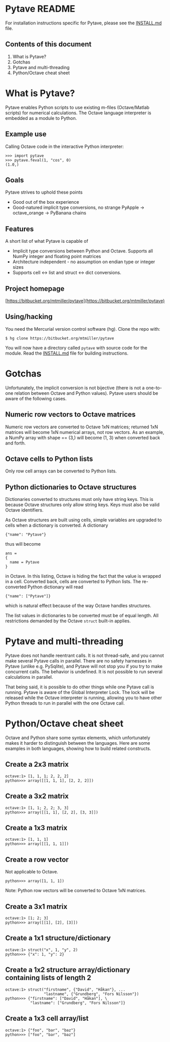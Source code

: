 Pytave README
=============

For installation instructions specific for Pytave, please see the
[INSTALL.md](INSTALL.md) file.

Contents of this document
-------------------------

  1. What is Pytave?
  2. Gotchas
  3. Pytave and multi-threading
  4. Python/Octave cheat sheet

What is Pytave?
===============

Pytave enables Python scripts to use existing m-files (Octave/Matlab
scripts) for numerical calculations. The Octave language interpreter is
embedded as a module to Python.

Example use
-----------

Calling Octave code in the interactive Python interpreter:

    >>> import pytave
    >>> pytave.feval(1, "cos", 0)
    (1.0,)

Goals
-----

Pytave strives to uphold these points

  * Good out of the box experience
  * Good-natured implicit type conversions, no strange PyApple ->
    octave_orange -> PyBanana chains

Features
--------

A short list of what Pytave is capable of

  * Implicit type conversions between Python and Octave. Supports all
    NumPy integer and floating point matrices
  * Architecture independent - no assumption on endian type or integer
    sizes
  * Supports cell <-> list and struct <-> dict conversions.

Project homepage
----------------

[https://bitbucket.org/mtmiller/pytave](https://bitbucket.org/mtmiller/pytave)

Using/hacking
-------------

You need the Mercurial version control software (hg). Clone the repo
with:

    $ hg clone https://bitbucket.org/mtmiller/pytave

You will now have a directory called `pytave` with source code for the
module. Read the [INSTALL.md](INSTALL.md) file for building instructions.

Gotchas
=======

Unfortunately, the implicit conversion is not bijective (there is not a
one-to-one relation between Octave and Python values). Pytave users
should be aware of the following cases.

Numeric row vectors to Octave matrices
--------------------------------------

Numeric row vectors are converted to Octave 1xN matrices; returned 1xN
matrices will become 1xN numerical arrays, not row vectors. As an
example, a NumPy array with shape == (3,) will become (1, 3) when
converted back and forth.

Octave cells to Python lists
----------------------------

Only row cell arrays can be converted to Python lists.

Python dictionaries to Octave structures
----------------------------------------

Dictionaries converted to structures must only have string keys. This is
because Octave structures only allow string keys. Keys must also be
valid Octave identifiers.

As Octave structures are built using cells, simple variables are
upgraded to cells when a dictionary is converted. A dictionary

    {"name": "Pytave"}

thus will become

    ans =
    {
      name = Pytave
    }

in Octave. In this listing, Octave is hiding the fact that the value is
wrapped in a cell. Converted back, cells are converted to Python lists.
The re-converted Python dictionary will read

    {"name": ["Pytave"]}

which is natural effect because of the way Octave handles structures.

The list values in dictionaries to be converted must be of equal length.
All restrictions demanded by the Octave `struct` built-in applies.

Pytave and multi-threading
==========================

Pytave does not handle reentrant calls. It is not thread-safe, and you
cannot make several Pytave calls in parallel. There are no safety
harnesses in Pytave (unlike e.g. PySqlite), and Pytave will not stop you
if you try to make concurrent calls. The behavior is undefined. It is
not possible to run several calculations in parallel.

That being said, it is possible to do other things while one Pytave call
is running. Pytave is aware of the Global Interpreter Lock. The lock
will be released while the Octave interpreter is running, allowing you
to have other Python threads to run in parallel with the one Octave
call.

Python/Octave cheat sheet
=========================

Octave and Python share some syntax elements, which unfortunately makes
it harder to distinguish between the languages. Here are some examples
in both languages, showing how to build related constructs.

Create a 2x3 matrix
-------------------

    octave:1> [1, 1, 1; 2, 2, 2]
    python>>> array([[1, 1, 1], [2, 2, 2]])

Create a 3x2 matrix
-------------------

    octave:1> [1, 1; 2, 2; 3, 3]
    python>>> array([[1, 1], [2, 2], [3, 3]])

Create a 1x3 matrix
-------------------

    octave:1> [1, 1, 1]
    python>>> array([[1, 1, 1]])

Create a row vector
-------------------

Not applicable to Octave.

    python>>> array([1, 1, 1])

Note: Python row vectors will be converted to Octave 1xN matrices.

Create a 3x1 matrix
-------------------

    octave:1> [1; 2; 3]
    python>>> array([[1], [2], [3]])

Create a 1x1 structure/dictionary
---------------------------------

    octave:1> struct("x", 1, "y", 2)
    python>>> {"x": 1, "y": 2}

Create a 1x2 structure array/dictionary containing lists of length 2
--------------------------------------------------------------------

    octave:1> struct("firstname", {"David", "Håkan"}, ...
                     "lastname", {"Grundberg", "Fors Nilsson"})
    python>>> {"firstname": ["David", "Håkan"], \
               "lastname": ["Grundberg", "Fors Nilsson"]}

Create a 1x3 cell array/list
----------------------------

    octave:1> {"foo", "bar", "baz"}
    python>>> ["foo", "bar", "baz"]
